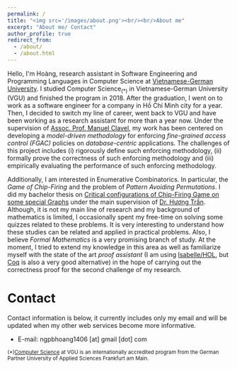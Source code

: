 ```yaml
---
permalink: /
title: "<img src='/images/about.png'><br/><br/>About me"
excerpt: "About me/ Contact"
author_profile: true
redirect_from: 
  - /about/
  - /about.html
---
```


Hello, I'm Hoàng, research assistant in Software Engineering and Programming Languages in Computer Science at [Vietnamese-German University](https://vgu.edu.vn/). I studied Computer Science<sub>(\*)</sub> in Vietnamese-German University (VGU) and finished the program in 2018. After the graduation, I went on to work as a software engineer for a company in Hồ Chí Minh city for a year. Then, I decided to switch my line of career, went back to VGU and have been working as a research assistant for more than a year now. Under the supervision of [Assoc. Prof. Manuel Clavel](http://maude.sip.ucm.es/~clavel/), my work has been centered on developing a *model-driven methodology* for enforcing *fine-grained access control (FGAC)* policies on *database-centric* applications. The challenges of this project includes (i) rigorously define such enforcing methodology, (ii) formally prove the correctness of such enforcing methodology and (iii) empirically evaluating the performance of such enforcing methodology. 

Additionally, I am interested in Enumerative Combinatorics. In particular, the *Game of Chip-Firing* and the problem of *Pattern Avoiding Permutations*. I did my bachelor thesis on [Critical configurations of Chip-Firing Game on some special Graphs](/files/MyBachelorThesis.pdf) under the main supervision of [Dr. Hương Trần](https://dblp.org/pers/hd/h/Huong:Tran_Thi_Thu). Although, it is not my main line of research and my background of mathematics is limited, I occasionally spent my free-time on solving some quizzes related to these problems. It is very interesting to understand how these studies can be related and applied in practical problems. Also, I believe *Formal Mathematics* is a very promising branch of study. At the moment, I tried to extend my knowledge in this area as well as familiarize myself with the state of the art *proof assistant* (I am using [Isabelle/HOL](https://isabelle.in.tum.de/), but [Coq](https://coq.inria.fr/) is also a very good alternative) in the hope of carrying out the correctness proof for the second challenge of my research.

Contact
======
Contact information is below, it currently includes only my email and will be updated when my other web services become more informative.

* E-mail: ngpbhoang1406 [at] gmail [dot] com

<sub>(\*)[Computer Science](https://vgu.edu.vn/study-programs/bachelor/cs) at VGU is an internationally accredited program from the German Partner University of Applied Sciences Frankfurt am Main.</sub>
